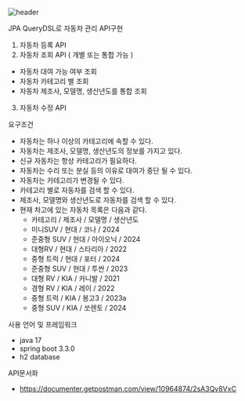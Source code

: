 ![header](https://capsule-render.vercel.app/api?color=auto)

JPA QueryDSL로 자동차 관리 API구현
1) 자동차 등록 API 
2) 자동차 조회 API ( 개별 또는 통합 가능 )
  - 자동차 대여 가능 여부 조회
  - 자동차 카테고리 별 조회
  - 자동차 제조사, 모델명, 생산년도를 통합 조회
3) 자동차 수정 API 

요구조건
- 자동차는 하나 이상의 카테고리에 속할 수 있다.
- 자동차는 제조사, 모델명, 생산년도의 정보를 가지고 있다.
- 신규 자동차는 항상 카테고리가 필요하다.
- 자동차는 수리 또는 분실 등의 이유로 대여가 중단 될 수 있다.
- 자동차는 카테고리가 변경될 수 있다.
- 카테고리 별로 자동차를 검색 할 수 있다.
- 제조사, 모델명와 생산년도로 자동차를 검색 할 수 있다.
- 현재 차고에 있는 자동차 목록은 다음과 같다.
   - 카테고리 / 제조사 / 모델명 / 생산년도
   - 미니SUV / 현대 / 코나 / 2024
   - 준중형 SUV  / 현대 / 아이오닉 / 2024
   - 대형RV / 현대 / 스타리아 / 2022
   - 중형 트럭 / 현대 / 포터 / 2024
   - 준중형 SUV / 현대 / 투싼 / 2023
   - 대형 RV / KIA / 카니발 / 2021
   - 경형 RV / KIA / 레이 / 2022
   - 중형 트럭 / KIA / 봉고3 / 2023a
   - 중형 SUV / KIA / 쏘렌토 / 2024

사용 언어 및 프레임워크
- java 17
- spring boot 3.3.0
- h2 database

API문서화
- https://documenter.getpostman.com/view/10964874/2sA3Qv8VxC
